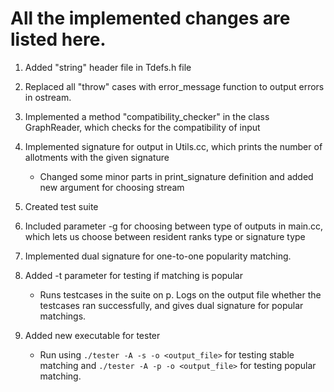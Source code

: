 # All the implemented changes are listed here.

1. Added "string" header file in Tdefs.h file

2. Replaced all "throw" cases with error_message function to output errors in
   ostream.

3. Implemented a method "compatibility_checker" 
   in the class GraphReader, which checks for the compatibility of input

4. Implemented signature for output
   in Utils.cc, which prints the number of allotments with the given signature
   - Changed some minor parts in print_signature definition and added new argument for choosing stream

5. Created test suite

6. Included parameter -g for choosing between type of outputs
   in main.cc, which lets us choose between resident ranks type or signature type

7. Implemented dual signature for one-to-one popularity matching.

8. Added -t parameter for testing if matching is popular 
   - Runs testcases in the suite on p. Logs on the output file whether the testcases ran successfully, and gives dual signature for popular matchings.

9. Added new executable for tester
   - Run using `./tester -A -s -o <output_file>` for testing stable matching and `./tester -A -p -o <output_file>` for testing popular matching.

